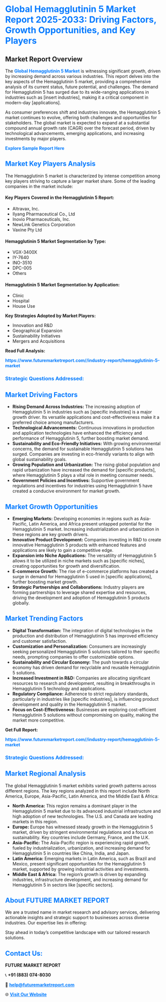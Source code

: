 <h1 style="color: #007BFF;">Global Hemagglutinin 5 Market Report 2025-2033: Driving Factors, Growth Opportunities, and Key Players</h1>

<section id="overview">
<h2>Market Report Overview</h2>
<p>The <a href="https://www.futuremarketreport.com//industry-report/hemagglutinin-5-market" style="color: #007BFF; text-decoration: none;"><strong>Global Hemagglutinin 5 Market</strong></a> is witnessing significant growth, driven by increasing demand across various industries. This report delves into the key aspects of the Hemagglutinin 5 market, providing a comprehensive analysis of its current status, future potential, and challenges. The demand for Hemagglutinin 5 has surged due to its wide-ranging applications in industries such as [insert industries], making it a critical component in modern-day [applications].</p>
<p>As consumer preferences shift and industries innovate, the Hemagglutinin 5 market continues to evolve, offering both challenges and opportunities for stakeholders. The global market is expected to expand at a substantial compound annual growth rate (CAGR) over the forecast period, driven by technological advancements, emerging applications, and increasing investments by major players.</p>
</section>

<section id="overview">
<p><a href="https://www.futuremarketreport.com//request-sample/reportId=53020" style="color: #007BFF; text-decoration: none;"><strong>Explore Sample Report Here</strong></a></p>
</section>

<section id="key-players">
<h2 style="color: #007BFF;">Market Key Players Analysis</h2>
<p>The Hemagglutinin 5 market is characterized by intense competition among key players striving to capture a larger market share. Some of the leading companies in the market include:</p>
<h4>Key Players Covered in the Hemagglutinin 5 Report:</h4>
<ul><li>Altravax, Inc.</li><li>Ilyang Pharmaceutical Co., Ltd</li><li>Inovio Pharmaceuticals, Inc.</li><li>NewLink Genetics Corporation</li><li>Vaxine Pty Ltd</li></ul>
<h4>Hemagglutinin 5 Market Segmentation by Type:</h4>
<ul><li>VGX-3400X</li><li>IY-7640</li><li>INO-3510</li><li>DPC-005</li><li>Others</li></ul>

<h4>Hemagglutinin 5 Market Segmentation by Application:</h4>
<ul><li>Clinic</li><li>Hospital</li><li>House Use</li></ul>
<p><strong>Key Strategies Adopted by Market Players:</strong></p>
<ul>
<li>Innovation and R&D</li>
<li>Geographical Expansion</li>
<li>Sustainability Initiatives</li>
<li>Mergers and Acquisitions</li>
</ul>
</section>

<section>
<p><strong>Read Full Analysis: </strong></p><a href="https://www.futuremarketreport.com//industry-report/hemagglutinin-5-market" style="color: #007BFF; text-decoration: none;"><strong>https://www.futuremarketreport.com//industry-report/hemagglutinin-5-market</strong></a>
<h3 style="color: #007BFF;">Strategic Questions Addressed:</h3>
</section>

<section id="driving-factors">
<h2 style="color: #007BFF;">Market Driving Factors</h2>
<ul>
<li><strong>Rising Demand Across Industries:</strong> The increasing adoption of Hemagglutinin 5 in industries such as [specific industries] is a major growth driver. Its versatile applications and cost-effectiveness make it a preferred choice among manufacturers.</li>
<li><strong>Technological Advancements:</strong> Continuous innovations in production and application technologies have enhanced the efficiency and performance of Hemagglutinin 5, further boosting market demand.</li>
<li><strong>Sustainability and Eco-Friendly Initiatives:</strong> With growing environmental concerns, the demand for sustainable Hemagglutinin 5 solutions has surged. Companies are investing in eco-friendly variants to align with global sustainability goals.</li>
<li><strong>Growing Population and Urbanization:</strong> The rising global population and rapid urbanization have increased the demand for [specific products], where Hemagglutinin 5 plays a vital role in meeting consumer needs.</li>
<li><strong>Government Policies and Incentives:</strong> Supportive government regulations and incentives for industries using Hemagglutinin 5 have created a conducive environment for market growth.</li>
</ul>
</section>

<section id="growth-opportunities">
<h2 style="color: #007BFF;">Market Growth Opportunities</h2>
<ul>
<li><strong>Emerging Markets:</strong> Developing economies in regions such as Asia-Pacific, Latin America, and Africa present untapped potential for the Hemagglutinin 5 market. Increasing industrialization and urbanization in these regions are key growth drivers.</li>
<li><strong>Innovative Product Development:</strong> Companies investing in R&D to create innovative Hemagglutinin 5 products with enhanced features and applications are likely to gain a competitive edge.</li>
<li><strong>Expansion into Niche Applications:</strong> The versatility of Hemagglutinin 5 allows it to be utilized in niche markets such as [specific niches], creating opportunities for growth and diversification.</li>
<li><strong>E-commerce Growth:</strong> The rise of e-commerce platforms has created a surge in demand for Hemagglutinin 5 used in [specific applications], further boosting market growth.</li>
<li><strong>Strategic Partnerships and Collaborations:</strong> Industry players are forming partnerships to leverage shared expertise and resources, driving the development and adoption of Hemagglutinin 5 products globally.</li>
</ul>
</section>

<section id="trending-factors">
<h2 style="color: #007BFF;">Market Trending Factors</h2>
<ul>
<li><strong>Digital Transformation:</strong> The integration of digital technologies in the production and distribution of Hemagglutinin 5 has improved efficiency and customer satisfaction.</li>
<li><strong>Customization and Personalization:</strong> Consumers are increasingly seeking personalized Hemagglutinin 5 solutions tailored to their specific needs, prompting companies to offer customizable options.</li>
<li><strong>Sustainability and Circular Economy:</strong> The push towards a circular economy has driven demand for recyclable and reusable Hemagglutinin 5 solutions.</li>
<li><strong>Increased Investment in R&D:</strong> Companies are allocating significant resources to research and development, resulting in breakthroughs in Hemagglutinin 5 technology and applications.</li>
<li><strong>Regulatory Compliance:</strong> Adherence to strict regulatory standards, particularly in industries like [specific industries], is influencing product development and quality in the Hemagglutinin 5 market.</li>
<li><strong>Focus on Cost-Effectiveness:</strong> Businesses are exploring cost-efficient Hemagglutinin 5 solutions without compromising on quality, making the market more competitive.</li>
</ul>
</section>

<section>
<p><strong>Get Full Report: </strong></p><a href="https://www.futuremarketreport.com//industry-report/hemagglutinin-5-market" style="color: #007BFF; text-decoration: none;"><strong>https://www.futuremarketreport.com//industry-report/hemagglutinin-5-market</strong></a>
<h3 style="color: #007BFF;">Strategic Questions Addressed:</h3>
</section>


<section id="regional-analysis">
<h2 style="color: #007BFF;">Market Regional Analysis</h2>
<p>The global Hemagglutinin 5 market exhibits varied growth patterns across different regions. The key regions analyzed in this report include North America, Europe, Asia-Pacific, Latin America, and the Middle East & Africa:</p>
<ul>
<li><strong>North America:</strong> This region remains a dominant player in the Hemagglutinin 5 market due to its advanced industrial infrastructure and high adoption of new technologies. The U.S. and Canada are leading markets in this region.</li>
<li><strong>Europe:</strong> Europe has witnessed steady growth in the Hemagglutinin 5 market, driven by stringent environmental regulations and a focus on sustainability. Key countries include Germany, France, and the U.K.</li>
<li><strong>Asia-Pacific:</strong> The Asia-Pacific region is experiencing rapid growth, fueled by industrialization, urbanization, and increasing demand for Hemagglutinin 5 in countries like China, India, and Japan.</li>
<li><strong>Latin America:</strong> Emerging markets in Latin America, such as Brazil and Mexico, present significant opportunities for the Hemagglutinin 5 market, supported by growing industrial activities and investments.</li>
<li><strong>Middle East & Africa:</strong> The region’s growth is driven by expanding industries, infrastructure development, and increasing demand for Hemagglutinin 5 in sectors like [specific sectors].</li>
</ul>
</section>

<footer>
<h2 style="color: #007BFF;">About FUTURE MARKET REPORT</h2>
<p>We are a trusted name in market research and advisory services, delivering actionable insights and strategic support to businesses across diverse industries. Our expertise lies in offering:</p>

<p>Stay ahead in today’s competitive landscape with our tailored research solutions.</p>

<h2 style="color: #007BFF;">Contact Us:</h2>
<p><strong>FUTURE MARKET REPORT</strong></p>
<p>📞 <strong>+91 (883) 074-8030</strong></p>
<p>📧 <strong><a href="mailto:help@futuremarketreport.com" style="color: #007BFF;">help@futuremarketreport.com</a></strong></p>
<p>🌐 <strong><a href="https://www.futuremarketreport.com/" style="color: #007BFF;">Visit Our Website</a></strong></p>
</footer>